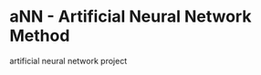 aNN - Artificial Neural Network Method
=========================================================

artificial neural network project
